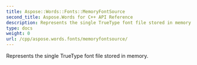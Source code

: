 ```yaml
---
title: Aspose::Words::Fonts::MemoryFontSource
second_title: Aspose.Words for C++ API Reference
description: Represents the single TrueType font file stored in memory. 
type: docs
weight: 0
url: /cpp/aspose.words.fonts/memoryfontsource/
---
```


Represents the single TrueType font file stored in memory. 

